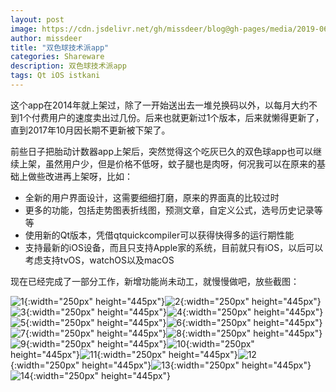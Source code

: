 ```yaml
---
layout: post
image: https://cdn.jsdelivr.net/gh/missdeer/blog@gh-pages/media/2019-06-12/1.png
author: missdeer
title: "双色球技术派app"
categories: Shareware
description: 双色球技术派app
tags: Qt iOS istkani
---
```


这个app在2014年就上架过，除了一开始送出去一堆兑换码以外，以每月大约不到1个付费用户的速度卖出过几份。后来也就更新过1个版本，后来就懒得更新了，直到2017年10月因长期不更新被下架了。

前些日子把胎动计数器app上架后，突然觉得这个吃灰已久的双色球app也可以继续上架，虽然用户少，但是价格不低呀，蚊子腿也是肉呀，何况我可以在原来的基础上做些改进再上架呀，比如：

* 全新的用户界面设计，这需要细细打磨，原来的界面真的比较过时
* 更多的功能，包括走势图表折线图，预测文章，自定义公式，选号历史记录等等
* 使用新的Qt版本，凭借qtquickcompiler可以获得快得多的运行期性能
* 支持最新的iOS设备，而且只支持Apple家的系统，目前就只有iOS，以后可以考虑支持tvOS，watchOS以及macOS

现在已经完成了一部分工作，新增功能尚未动工，就慢慢做吧，放些截图：

![1](https://cdn.jsdelivr.net/gh/missdeer/blog@gh-pages/media/2019-06-12/1.png){:width="250px" height="445px"}![2](https://cdn.jsdelivr.net/gh/missdeer/blog@gh-pages/media/2019-06-12/2.png){:width="250px" height="445px"}![3](https://cdn.jsdelivr.net/gh/missdeer/blog@gh-pages/media/2019-06-12/3.png){:width="250px" height="445px"}![4](https://cdn.jsdelivr.net/gh/missdeer/blog@gh-pages/media/2019-06-12/4.png){:width="250px" height="445px"}![5](https://cdn.jsdelivr.net/gh/missdeer/blog@gh-pages/media/2019-06-12/5.png){:width="250px" height="445px"}![6](https://cdn.jsdelivr.net/gh/missdeer/blog@gh-pages/media/2019-06-12/6.png){:width="250px" height="445px"}![7](https://cdn.jsdelivr.net/gh/missdeer/blog@gh-pages/media/2019-06-12/7.png){:width="250px" height="445px"}![8](https://cdn.jsdelivr.net/gh/missdeer/blog@gh-pages/media/2019-06-12/8.png){:width="250px" height="445px"}![9](https://cdn.jsdelivr.net/gh/missdeer/blog@gh-pages/media/2019-06-12/9.png){:width="250px" height="445px"}![10](https://cdn.jsdelivr.net/gh/missdeer/blog@gh-pages/media/2019-06-12/10.png){:width="250px" height="445px"}![11](https://cdn.jsdelivr.net/gh/missdeer/blog@gh-pages/media/2019-06-12/11.png){:width="250px" height="445px"}![12](https://cdn.jsdelivr.net/gh/missdeer/blog@gh-pages/media/2019-06-12/12.png){:width="250px" height="445px"}![13](https://cdn.jsdelivr.net/gh/missdeer/blog@gh-pages/media/2019-06-12/13.png){:width="250px" height="445px"}![14](https://cdn.jsdelivr.net/gh/missdeer/blog@gh-pages/media/2019-06-12/14.png){:width="250px" height="445px"}
